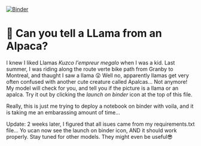 [![Binder](https://mybinder.org/badge_logo.svg)](https://mybinder.org/v2/gh/joydisette/deploy_model/HEAD?labpath=%2Fvoila%2Frender%2Fpredict.ipynb)
# 🦙 Can you tell a LLama from an Alpaca?

I knew I liked Llamas *Kuzco l'empreur megalo* when I was a kid. Last summer, I was riding along the route verte bike path from Granby to Montreal, and thaught I saw a llama 😲 Well no, apparently llamas get very often confused with another cute creature called Apalcas...
Not anymore! My model will check for you, and tell you if the picture is a llama or an apalca. Try it out by clicking the *launch on binder* icon at the top of this file. 

Really, this is just me trying to deploy a notebook on binder with voila, and it is taking me an embarassing amount of time...

Update: 2 weeks later, I figured that all isues came from my requirements.txt file... Yo ucan now see the launch on binder icon, AND it should work properly. Stay tuned for other models. They might even be useful😎
